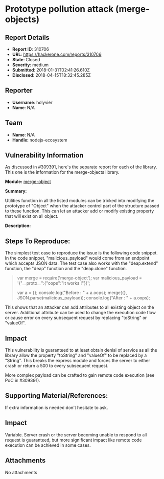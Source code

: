 # Prototype pollution attack (merge-objects)

## Report Details
- **Report ID**: 310706
- **URL**: https://hackerone.com/reports/310706
- **State**: Closed
- **Severity**: medium
- **Submitted**: 2018-01-31T02:41:26.610Z
- **Disclosed**: 2018-04-15T18:32:45.285Z

## Reporter
- **Username**: holyvier
- **Name**: N/A

## Team
- **Name**: N/A
- **Handle**: nodejs-ecosystem

## Vulnerability Information
As discussed in #309391, here's the separate report for each of the library. This one is the information for the merge-objects library.

**Module:** 
[merge-object](https://www.npmjs.com/package/merge-object)

**Summary:** 

Utilities function in all the listed modules can be tricked into modifying the prototype of "Object" when the attacker control part of the structure passed to these function. This can let an attacker add or modify existing property that will exist on all object.

**Description:** 

## Steps To Reproduce:

The simplest test case to reproduce the issue is the following code snippet. In the code snippet, "malicious_payload" would come from an endpoint which accepts JSON data. The test case also works with the "deap.extend" function, the "deap" function and the "deap.clone" function.

> var merge = require('merge-object');
> var malicious_payload = '{"\_\_proto\_\_":{"oops":"It works !"}}';
> 
> var a = {};
> console.log("Before : " + a.oops);
> merge({}, JSON.parse(malicious_payload));
> console.log("After : " + a.oops);

This shows that an attacker can add attributes to all existing object on the server. Additional attribute can be used to change the execution code flow or cause error on every subsequent request by replacing "toString" or "valueOf".

## Impact

This vulnerability is guaranteed to at least obtain denial of service as all the library allow the property "toString" and "valueOf" to be replaced by a "String". This breaks the express module and forces the server to either crash or return a 500 to every subsequent request.

More complex payload can be crafted to gain remote code execution (see PoC in #309391).

## Supporting Material/References:

If extra information is needed don't hesitate to ask.

## Impact

Variable. Server crash or the server becoming unable to respond to all request is guaranteed, but more significant impact like remote code execution can be achieved in some cases.

## Attachments
No attachments
